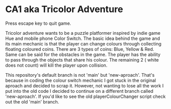 # CA1 aka Tricolor Adventure

Press escape key to quit game.

Tricolor adventure wants to be a puzzle platformer inspired by indie game Hue and mobile phone Color Switch.
The basic idea behind the game and its main mechanic is that the player can change colours through collecting floating coloured coins. 
There are 3 types of coins: Blue, Yellow & Red. Same can be said for the obstacles in the game.
The player has the ability to pass through the objects that share his colour.
The remaining 2 ( white does not count) will kill the player upon collision.

This repository's default branch is not 'main' but 'new-aproach'. That's because in coding the colour switch mechanic I got stuck in the original aproach and decided to scrap it.
However, not wanting to lose all the work I put into the old code I decided to continue on a different branch called 'new-aproach'. If you'd like to see the old playerColourChanger script check out the old 'main' branch.
